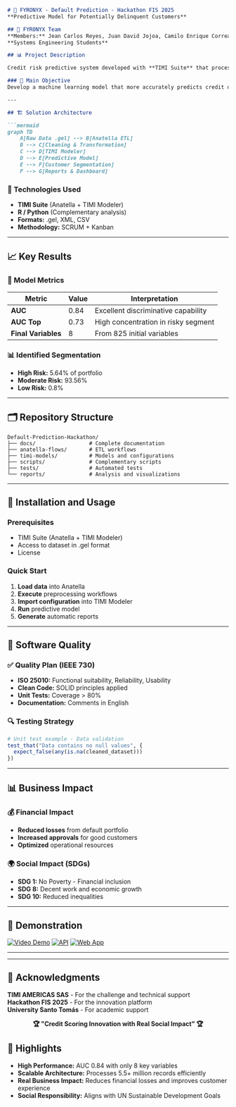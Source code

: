 ```markdown
# 🎯 FYRONYX - Default Prediction - Hackathon FIS 2025
**Predictive Model for Potentially Delinquent Customers**

## 👥 FYRONYX Team
**Members:** Jean Carlos Reyes, Juan David Jojoa, Camilo Enrique Correa, Julián Andrés Arcila, Edgard Leonardo Patiño  
**Systems Engineering Students**

## 📊 Project Description

Credit risk predictive system developed with **TIMI Suite** that processes **5.5+ million records** to identify default probabilities with **AUC of 0.84**.

### 🎯 Main Objective
Develop a machine learning model that more accurately predicts credit default probability, improving risk management and customer experience.

---

## 🏗️ Solution Architecture

```mermaid
graph TD
    A[Raw Data .gel] --> B[Anatella ETL]
    B --> C[Cleaning & Transformation]
    C --> D[TIMI Modeler]
    D --> E[Predictive Model]
    E --> F[Customer Segmentation]
    F --> G[Reports & Dashboard]
```

### 🔧 Technologies Used
- **TIMI Suite** (Anatella + TIMI Modeler)
- **R / Python** (Complementary analysis)
- **Formats:** .gel, XML, CSV
- **Methodology:** SCRUM + Kanban

---

## 📈 Key Results

### 🎯 Model Metrics
| Metric | Value | Interpretation |
|---------|-------|----------------|
| **AUC** | 0.84 | Excellent discriminative capability |
| **AUC Top** | 0.73 | High concentration in risky segment |
| **Final Variables** | 8 | From 825 initial variables |

### 📊 Identified Segmentation
- **High Risk:** 5.64% of portfolio
- **Moderate Risk:** 93.56%
- **Low Risk:** 0.8%

---

## 🗂️ Repository Structure

```
Default-Prediction-Hackathon/
├── docs/                 # Complete documentation
├── anatella-flows/       # ETL workflows
├── timi-models/          # Models and configurations
├── scripts/              # Complementary scripts
├── tests/                # Automated tests
└── reports/              # Analysis and visualizations
```

---

## 🚀 Installation and Usage

### Prerequisites
- TIMI Suite (Anatella + TIMI Modeler)
- Access to dataset in .gel format
- License

### Quick Start
1. **Load data** into Anatella
2. **Execute** preprocessing workflows
3. **Import configuration** into TIMI Modeler
4. **Run** predictive model
5. **Generate** automatic reports

---

## 🧪 Software Quality

### ✅ Quality Plan (IEEE 730)
- **ISO 25010:** Functional suitability, Reliability, Usability
- **Clean Code:** SOLID principles applied
- **Unit Tests:** Coverage > 80%
- **Documentation:** Comments in English

### 🔍 Testing Strategy
```r
# Unit test example - Data validation
test_that("Data contains no null values", {
  expect_false(any(is.na(cleaned_dataset)))
})
```

---

## 📊 Business Impact

### 💰 Financial Impact
- **Reduced losses** from default portfolio
- **Increased approvals** for good customers
- **Optimized** operational resources

### 🌍 Social Impact (SDGs)
- **SDG 1:** No Poverty - Financial inclusion
- **SDG 8:** Decent work and economic growth
- **SDG 10:** Reduced inequalities

---

## 🎥 Demonstration

[![Video Demo](https://img.shields.io/badge/YouTube-Demo-red)](https://www.youtube.com/watch?v=a9clAohAWvY)
[![API](https://img.shields.io/badge/API-Linktr.ee-blue)](https://linktr.ee/Fyronyx)
[![Web App](https://img.shields.io/badge/Web_App-Vercel-black)](https://fyronyx-seven.vercel.app/)

---

---

## 👏 Acknowledgments

**TIMI AMERICAS SAS** - For the challenge and technical support  
**Hackathon FIS 2025** - For the innovation platform  
**University Santo Tomás** - For academic support



<div align="center">

**🏆 "Credit Scoring Innovation with Real Social Impact" 🏆**

</div>



## 🌟 Highlights

- **High Performance:** AUC 0.84 with only 8 key variables
- **Scalable Architecture:** Processes 5.5+ million records efficiently
- **Real Business Impact:** Reduces financial losses and improves customer experience
- **Social Responsibility:** Aligns with UN Sustainable Development Goals
```

